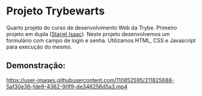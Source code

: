 # Projeto Trybewarts #

Quarto projeto do curso de desenvolvimento Web da Trybe. Primeiro projeto em dupla ([Stariel Isaac](https://github.com/StarielIsaac)). Neste projeto desenvolvemos um formulário com campo de login e senha. Utilizamos HTML, CSS e Javascript para execução do mesmo. 

## Demonstração: ##

https://user-images.githubusercontent.com/110852595/211825688-5af30e36-fde9-4362-90f9-de346256d5a3.mp4

<!-- Olá, Tryber!
Esse é apenas um arquivo inicial para o README do seu projeto no qual você pode customizar e reutilizar todas as vezes que for executar o trybe-publisher.

Para deixá-lo com a sua cara, basta alterar o seguinte arquivo da sua máquina: ~/.student-repo-publisher/custom/_NEW_README.md

É essencial que você preencha esse documento por conta própria, ok?
Não deixe de usar nossas dicas de escrita de README de projetos, e deixe sua criatividade brilhar!
:warning: IMPORTANTE: você precisa deixar nítido:
- quais arquivos/pastas foram desenvolvidos por você; 
- quais arquivos/pastas foram desenvolvidos por outra pessoa estudante;
- quais arquivos/pastas foram desenvolvidos pela Trybe.
-->
